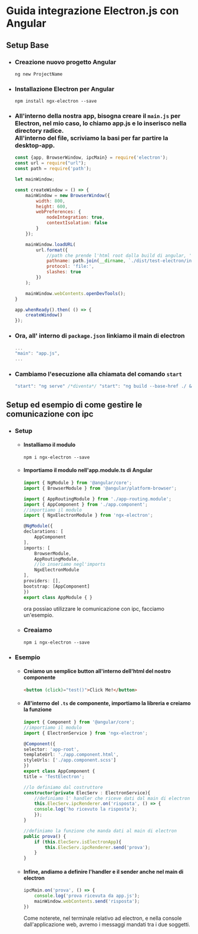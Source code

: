 # Guida integrazione Electron.js con Angular

## Setup Base
- ### Creazione nuovo progetto Angular
    ```console
    ng new ProjectName
    ```
- ### Installazione Electron per Angular
    ```console
    npm install ngx-electron --save
    ```

- ### All'interno della nostra app, bisogna creare il `main.js` per Electron, nel mio caso, lo chiamo app.js e lo inserisco nella directory radice.<br>All'interno del file, scriviamo la basi per far partire la desktop-app.
    ```javascript
    const {app, BrowserWindow, ipcMain} = require('electron');
    const url = require("url");
    const path = require('path');

    let mainWindow;

    const createWindow = () => {
        mainWindow = new BrowserWindow({
            width: 800,
            height: 600,
            webPreferences: {
                nodeIntegration: true,
                contextIsolation: false
            }
        });

        mainWindow.loadURL(
            url.format({
                //path che prende l'html root dalla build di angular, 'test-electron' lo dovrai sostituire con il nome del tuo progetto
                pathname: path.join(__dirname, `./dist/test-electron/index.html`),
                protocol: 'file:',
                slashes: true
            })
        );

        mainWindow.webContents.openDevTools();
    }

    app.whenReady().then( () => {
        createWindow()
    });
    ```

- ### Ora, all' interno di `package.json` linkiamo il main di electron
    ```javascript
    ...
    "main": "app.js",
    ...
    ```

- ### Cambiamo l'esecuzione alla chiamata del comando `start`
    ```javascript
    "start": "ng serve" /*diventa*/ "start": "ng build --base-href ./ && electron ."
    ```

## Setup ed esempio di come gestire le comunicazione con ipc
- ### Setup
    - #### Installiamo il modulo
        ```console
        npm i ngx-electron --save
        ```

    - #### Importiamo il modulo nell'app.module.ts di Angular
        ```typescript
        import { NgModule } from '@angular/core';
        import { BrowserModule } from '@angular/platform-browser';

        import { AppRoutingModule } from './app-routing.module';
        import { AppComponent } from './app.component';
        //importiamo il modulo
        import { NgxElectronModule } from 'ngx-electron';

        @NgModule({
        declarations: [
            AppComponent
        ],
        imports: [
            BrowserModule,
            AppRoutingModule,
            //lo inseriamo negl'imports
            NgxElectronModule
        ],
        providers: [],
        bootstrap: [AppComponent]
        })
        export class AppModule { }
        ```
        ora possiao utilizzare le comunicazione con ipc, facciamo un'esempio.
    - ### Creaiamo
        ```console
        npm i ngx-electron --save
        ```
- ### Esempio
    - #### Creiamo un semplice button all'interno dell'html del nostro componente
        ```html
        <button (click)="test()">Click Me!</button>
        ```
    - #### All'interno del `.ts` de componente, importiamo la libreria e creiamo la funzione
        ```typescript
        import { Component } from '@angular/core';
        //importiamo il modulo
        import { ElectronService } from 'ngx-electron';

        @Component({
        selector: 'app-root',
        templateUrl: './app.component.html',
        styleUrls: ['./app.component.scss']
        })
        export class AppComponent {
        title = 'TestElectron';

        //lo definiamo dal costruttore
        constructor(private ElecServ : ElectronService){
            //definiamo l' handler che riceve dati dal main di electron
            this.ElecServ.ipcRenderer.on('risposta', () => {
            console.log('ho ricevuto la risposta');
            });
        }

        //definiamo la funzione che manda dati al main di electron
        public prova() {
            if (this.ElecServ.isElectronApp){
                this.ElecServ.ipcRenderer.send('prova');
            }
        }
        ```

    - #### Infine, andiamo a definire l'handler e il sender anche nel main di electron
        ```javascript
        ipcMain.on('prova', () => {
            console.log('prova ricevuta da app.js');
            mainWindow.webContents.send('risposta');
        })
        ```
        Come noterete, nel terminale relativo ad electron, e nella console dall'applicazione web, avremo i messaggi mandati tra i due soggetti.
